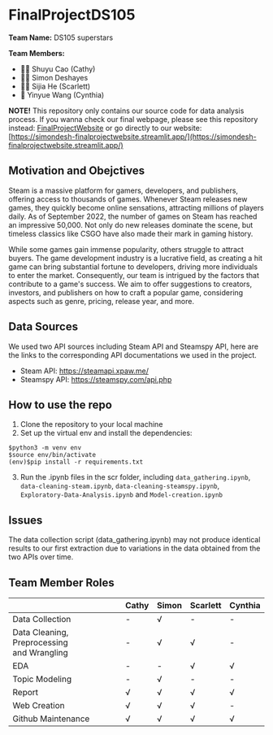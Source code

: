 # FinalProjectDS105

**Team Name:** DS105 superstars

**Team Members:**
-   👩‍🔬 Shuyu Cao (Cathy)
-   👨‍💻 Simon Deshayes
-   🦸‍♀️ Sijia He (Scarlett)
-   👸 Yinyue Wang (Cynthia)

**NOTE!** This repository only contains our source code for data analysis process. If you wanna check our final webpage, please see this repository instead: [FinalProjectWebsite](https://github.com/simondesh/FinalProjectWebsite) or go directly to our website: [https://simondesh-finalprojectwebsite.streamlit.app/](https://simondesh-finalprojectwebsite.streamlit.app/)

## Motivation and Obejctives

Steam is a massive platform for gamers, developers, and publishers, offering access to thousands of games. Whenever Steam releases new games, they quickly become online sensations, attracting millions of players daily. As of September 2022, the number of games on Steam has reached an impressive 50,000. Not only do new releases dominate the scene, but timeless classics like CSGO have also made their mark in gaming history.

While some games gain immense popularity, others struggle to attract buyers. The game development industry is a lucrative field, as creating a hit game can bring substantial fortune to developers, driving more individuals to enter the market. Consequently, our team is intrigued by the factors that contribute to a game's success. We aim to offer suggestions to creators, investors, and publishers on how to craft a popular game, considering aspects such as genre, pricing, release year, and more.

## Data Sources
We used two API sources including Steam API and Steamspy API, here are the links to the corresponding API documentations we used in the project.
- Steam API: https://steamapi.xpaw.me/
- Steamspy API: https://steamspy.com/api.php

## How to use the repo

1. Clone the repository to your local machine
2. Set up the virtual env and install the dependencies:
```
$python3 -m venv env
$source env/bin/activate
(env)$pip install -r requirements.txt
```
3. Run the .ipynb files in the scr folder, including `data_gathering.ipynb`, `data-cleaning-steam.ipynb`, `data-cleaning-steamspy.ipynb`, `Exploratory-Data-Analysis.ipynb` and `Model-creation.ipynb`
   
## Issues
The data collection script (data_gathering.ipynb) may not produce identical results to our first extraction due to variations in the data obtained from the two APIs over time.

## Team Member Roles
||Cathy|Simon|Scarlett|Cynthia|
|----|-----|----|----|---|
|Data Collection|-|√|-|-|
|Data Cleaning, Preprocessing <br> and Wrangling|-|√|√|-|
|EDA|-|-|√|√|
|Topic Modeling|-|√|-|-|
|Report|√|√|√|√| 
|Web Creation|√|√|√|-| 
|Github Maintenance|√|√|√|√| 
